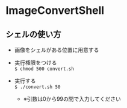 # ImageConvertShell

## シェルの使い方

* 画像をシェルがある位置に用意する

* 実行権限をつける    
`$ chmod 500 convert.sh`    

* 実行する    
`$ ./convert.sh 50`    
	* ※引数は0から99の間で入力してください

